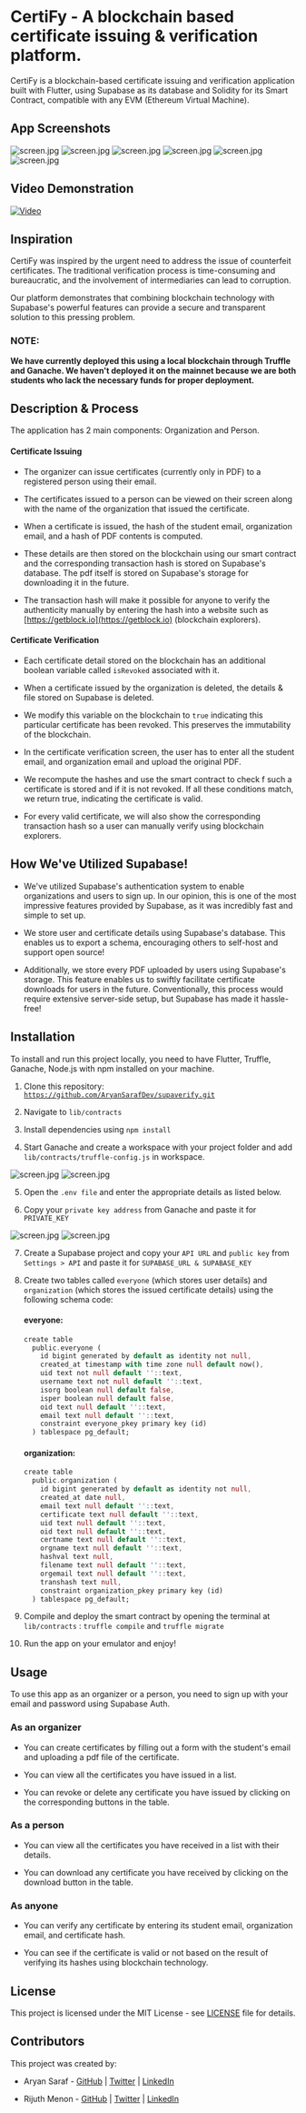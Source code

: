 # CertiFy - A blockchain based certificate issuing & verification platform.

CertiFy is a blockchain-based certificate issuing and verification application built with Flutter, using Supabase as its database and Solidity for its Smart Contract, compatible with any EVM (Ethereum Virtual Machine).


## App Screenshots
![screen.jpg](https://github.com/AryanSarafDev/supaverify/blob/master/screenshots/1.jpg)
![screen.jpg](https://github.com/AryanSarafDev/supaverify/blob/master/screenshots/2.jpg)
![screen.jpg](https://github.com/AryanSarafDev/supaverify/blob/master/screenshots/3.jpg)
![screen.jpg](https://github.com/AryanSarafDev/supaverify/blob/master/screenshots/4.jpg)
![screen.jpg](https://github.com/AryanSarafDev/supaverify/blob/master/screenshots/5.jpg)
![screen.jpg](https://github.com/AryanSarafDev/supaverify/blob/master/screenshots/6.jpg)


## Video Demonstration
[![Video](https://img.youtube.com/vi/geXSkIU9hW4/0.jpg)](https://www.youtube.com/watch?v=geXSkIU9hW4)
## Inspiration

CertiFy was inspired by the urgent need to address the issue of counterfeit certificates. The traditional verification process is time-consuming and bureaucratic, and the involvement of intermediaries can lead to corruption.

Our platform demonstrates that combining blockchain technology with Supabase's powerful features can provide a secure and transparent solution to this pressing problem.

### NOTE:

**We have currently deployed this using a local blockchain through Truffle and Ganache. We haven't deployed it on the mainnet because we are both students who lack the necessary funds for proper deployment.**

## Description & Process

The application has 2 main components: Organization and Person.

#### Certificate Issuing

* The organizer can issue certificates (currently only in PDF) to a registered person using their email.
    
* The certificates issued to a person can be viewed on their screen along with the name of the organization that issued the certificate.
    
* When a certificate is issued, the hash of the student email, organization email, and a hash of PDF contents is computed.
    
* These details are then stored on the blockchain using our smart contract and the corresponding transaction hash is stored on Supabase's database. The pdf itself is stored on Supabase's storage for downloading it in the future.
    
* The transaction hash will make it possible for anyone to verify the authenticity manually by entering the hash into a website such as [https://getblock.io](https://getblock.io) (blockchain explorers).
    
#### Certificate Verification
    
* Each certificate detail stored on the blockchain has an additional boolean variable called `isRevoked` associated with it.
    
* When a certificate issued by the organization is deleted, the details & file stored on Supabase is deleted.
    
* We modify this variable on the blockchain to `true` indicating this particular certificate has been revoked. This preserves the immutability of the blockchain.
    
* In the certificate verification screen, the user has to enter all the student email, and organization email and upload the original PDF.
    
* We recompute the hashes and use the smart contract to check f such a certificate is stored and if it is not revoked. If all these conditions match, we return true, indicating the certificate is valid.
    
* For every valid certificate, we will also show the corresponding transaction hash so a user can manually verify using blockchain explorers.
    
## How We've Utilized Supabase!

* We've utilized Supabase's authentication system to enable organizations and users to sign up. In our opinion, this is one of the most impressive features provided by Supabase, as it was incredibly fast and simple to set up.

* We store user and certificate details using Supabase's database. This enables us to export a schema, encouraging others to self-host and support open source!

* Additionally, we store every PDF uploaded by users using Supabase's storage. This feature enables us to swiftly facilitate certificate downloads for users in the future. Conventionally, this process would require extensive server-side setup, but Supabase has made it hassle-free!

## Installation

To install and run this project locally, you need to have Flutter, Truffle, Ganache, Node.js with npm installed on your machine.

1. Clone this repository: [`https://github.com/AryanSarafDev/supaverify.git`](https://github.com/AryanSarafDev/supaverify.git)
    
2. Navigate to `lib/contracts`
    
3. Install dependencies using `npm install`
    
4. Start Ganache and create a workspace with your project folder and add `lib/contracts/truffle-config.js` in workspace.

![screen.jpg](https://github.com/AryanSarafDev/supaverify/blob/master/screenshots/install_1.jpg)
![screen.jpg](https://github.com/AryanSarafDev/supaverify/blob/master/screenshots/install_2.jpg)
    
5. Open the `.env file` and enter the appropriate details as listed below.
    
6. Copy your `private key address` from Ganache and paste it for `PRIVATE_KEY`
    
![screen.jpg](https://github.com/AryanSarafDev/supaverify/blob/master/screenshots/install_3.jpg)
![screen.jpg](https://github.com/AryanSarafDev/supaverify/blob/master/screenshots/install_4.jpg)
    
7. Create a Supabase project and copy your `API URL` and `public key` from `Settings > API` and paste it for `SUPABASE_URL & SUPABASE_KEY`
    
8. Create two tables called `everyone` (which stores user details) and `organization` (which stores the issued certificate details) using the following schema code:
    
    #### everyone:
    
    ```dart
    create table
      public.everyone (
        id bigint generated by default as identity not null,
        created_at timestamp with time zone null default now(),
        uid text not null default ''::text,
        username text not null default ''::text,
        isorg boolean null default false,
        isper boolean null default false,
        oid text null default ''::text,
        email text null default ''::text,
        constraint everyone_pkey primary key (id)
      ) tablespace pg_default;
    ```
    
    #### organization:
    
    ```dart
    create table
      public.organization (
        id bigint generated by default as identity not null,
        created_at date null,
        email text null default ''::text,
        certificate text null default ''::text,
        uid text null default ''::text,
        oid text null default ''::text,
        certname text null default ''::text,
        orgname text null default ''::text,
        hashval text null,
        filename text null default ''::text,
        orgemail text null default ''::text,
        transhash text null,
        constraint organization_pkey primary key (id)
      ) tablespace pg_default;
    ```
    
9. Compile and deploy the smart contract by opening the terminal at `lib/contracts` : `truffle compile` and `truffle migrate`
    
10. Run the app on your emulator and enjoy!
    

## Usage

To use this app as an organizer or a person, you need to sign up with your email and password using Supabase Auth.

### As an organizer

* You can create certificates by filling out a form with the student's email and uploading a pdf file of the certificate.
    
* You can view all the certificates you have issued in a list.
    
* You can revoke or delete any certificate you have issued by clicking on the corresponding buttons in the table.
    

### As a person

* You can view all the certificates you have received in a list with their details.
    
* You can download any certificate you have received by clicking on the download button in the table.
    

### As anyone

* You can verify any certificate by entering its student email, organization email, and certificate hash.
    
* You can see if the certificate is valid or not based on the result of verifying its hashes using blockchain technology.




## License

This project is licensed under the MIT License - see [LICENSE](LICENSE) file for details.

## Contributors

This project was created by:

* Aryan Saraf - [GitHub](https://github.com/aryansarafdev) | [Twitter](https://twitter.com/Gold_24_Gold?s=20) | [LinkedIn](https://www.linkedin.com/in/aryan-saraf-43791524b/)
    
* Rijuth Menon - [GitHub](https://github.com/MarkisDev) | [Twitter](https://twitter.com/markisdev) | [LinkedIn](https://linkedin.com/in/rijuthmenon)
